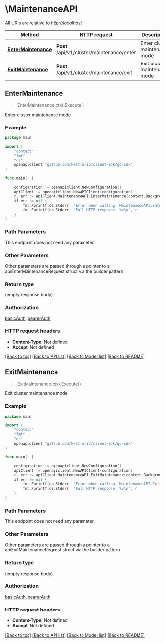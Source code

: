 # \MaintenanceAPI

All URIs are relative to *http://localhost*

Method | HTTP request | Description
------------- | ------------- | -------------
[**EnterMaintenance**](MaintenanceAPI.md#EnterMaintenance) | **Post** /api/v1/cluster/maintenance/enter | Enter cluster maintenance mode
[**ExitMaintenance**](MaintenanceAPI.md#ExitMaintenance) | **Post** /api/v1/cluster/maintenance/exit | Exit cluster maintenance mode



## EnterMaintenance

> EnterMaintenance(ctx).Execute()

Enter cluster maintenance mode



### Example

```go
package main

import (
	"context"
	"fmt"
	"os"
	openapiclient "github.com/kestra-io/client-sdk/go-sdk"
)

func main() {

	configuration := openapiclient.NewConfiguration()
	apiClient := openapiclient.NewAPIClient(configuration)
	r, err := apiClient.MaintenanceAPI.EnterMaintenance(context.Background()).Execute()
	if err != nil {
		fmt.Fprintf(os.Stderr, "Error when calling `MaintenanceAPI.EnterMaintenance``: %v\n", err)
		fmt.Fprintf(os.Stderr, "Full HTTP response: %v\n", r)
	}
}
```

### Path Parameters

This endpoint does not need any parameter.

### Other Parameters

Other parameters are passed through a pointer to a apiEnterMaintenanceRequest struct via the builder pattern


### Return type

 (empty response body)

### Authorization

[basicAuth](../README.md#basicAuth), [bearerAuth](../README.md#bearerAuth)

### HTTP request headers

- **Content-Type**: Not defined
- **Accept**: Not defined

[[Back to top]](#) [[Back to API list]](../README.md#documentation-for-api-endpoints)
[[Back to Model list]](../README.md#documentation-for-models)
[[Back to README]](../README.md)


## ExitMaintenance

> ExitMaintenance(ctx).Execute()

Exit cluster maintenance mode



### Example

```go
package main

import (
	"context"
	"fmt"
	"os"
	openapiclient "github.com/kestra-io/client-sdk/go-sdk"
)

func main() {

	configuration := openapiclient.NewConfiguration()
	apiClient := openapiclient.NewAPIClient(configuration)
	r, err := apiClient.MaintenanceAPI.ExitMaintenance(context.Background()).Execute()
	if err != nil {
		fmt.Fprintf(os.Stderr, "Error when calling `MaintenanceAPI.ExitMaintenance``: %v\n", err)
		fmt.Fprintf(os.Stderr, "Full HTTP response: %v\n", r)
	}
}
```

### Path Parameters

This endpoint does not need any parameter.

### Other Parameters

Other parameters are passed through a pointer to a apiExitMaintenanceRequest struct via the builder pattern


### Return type

 (empty response body)

### Authorization

[basicAuth](../README.md#basicAuth), [bearerAuth](../README.md#bearerAuth)

### HTTP request headers

- **Content-Type**: Not defined
- **Accept**: Not defined

[[Back to top]](#) [[Back to API list]](../README.md#documentation-for-api-endpoints)
[[Back to Model list]](../README.md#documentation-for-models)
[[Back to README]](../README.md)

